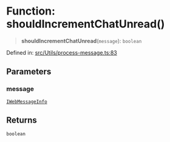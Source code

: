 # Function: shouldIncrementChatUnread()

> **shouldIncrementChatUnread**(`message`): `boolean`

Defined in: [src/Utils/process-message.ts:83](https://github.com/Fokusdotid/Baileys/blob/3533fb5d5a1e97f0cc8384505a121b389a346518/src/Utils/process-message.ts#L83)

## Parameters

### message

[`IWebMessageInfo`](../namespaces/proto/interfaces/IWebMessageInfo.md)

## Returns

`boolean`
